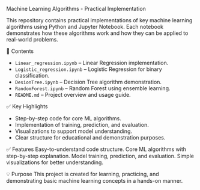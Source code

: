 Machine Learning Algorithms - Practical Implementation

This repository contains practical implementations of key machine learning algorithms using Python and Jupyter Notebook. Each notebook demonstrates how these algorithms work and how they can be applied to real-world problems.

📁 Contents

- `Linear_regression.ipynb` – Linear Regression implementation.
- `Logistic_regression.ipynb` – Logistic Regression for binary classification.
- `DesionTree.ipynb` – Decision Tree algorithm demonstration.
- `RandomForest.ipynb` – Random Forest using ensemble learning.
- `README.md` – Project overview and usage guide.

✅ Key Highlights

- Step-by-step code for core ML algorithms.
- Implementation of training, prediction, and evaluation.
- Visualizations to support model understanding.
- Clear structure for educational and demonstration purposes.

✅ Features
Easy-to-understand code structure.
Core ML algorithms with step-by-step explanation.
Model training, prediction, and evaluation.
Simple visualizations for better understanding.

💡 Purpose
This project is created for learning, practicing, and demonstrating basic machine learning concepts in a hands-on manner.
